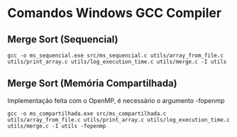 # Comandos Windows GCC Compiler

## Merge Sort (Sequencial)

```
gcc -o ms_sequencial.exe src/ms_sequencial.c utils/array_from_file.c utils/print_array.c utils/log_execution_time.c utils/merge.c -I utils
```

## Merge Sort (Memória Compartilhada)

Implementação feita com o OpenMP, é necessário o argumento -fopenmp

```
gcc -o ms_compartilhada.exe src/ms_compartilhada.c utils/array_from_file.c utils/print_array.c utils/log_execution_time.c utils/merge.c -I utils -fopenmp
```
